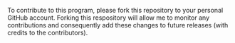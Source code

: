 To contribute to this program, please fork this repository to your personal GitHub account. Forking this respository will allow me to monitor any contributions and consequently add these changes to future releases (with credits to the contributors).
